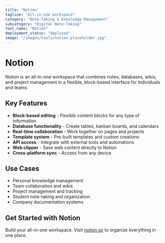```yaml
---
title: "Notion"
tagline: "All-in-one workspace"
category: "Note-Taking & Knowledge Management"
subcategory: "Digital Note-Taking"
tool_name: "Notion"
deployment_status: "deployed"
image: "/images/tools/notion-placeholder.jpg"
---
```


# Notion

Notion is an all-in-one workspace that combines notes, databases, wikis, and project management in a flexible, block-based interface for individuals and teams.

## Key Features

- **Block-based editing** - Flexible content blocks for any type of information
- **Database functionality** - Create tables, kanban boards, and calendars
- **Real-time collaboration** - Work together on pages and projects
- **Template system** - Pre-built templates and custom creations
- **API access** - Integrate with external tools and automations
- **Web clipper** - Save web content directly to Notion
- **Cross-platform sync** - Access from any device

## Use Cases

- Personal knowledge management
- Team collaboration and wikis
- Project management and tracking
- Student note-taking and organization
- Company documentation systems

## Get Started with Notion

Build your all-in-one workspace. Visit [notion.so](https://www.notion.so) to organize everything in one place.